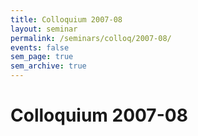 ```yaml
---
title: Colloquium 2007-08
layout: seminar
permalink: /seminars/colloq/2007-08/
events: false
sem_page: true
sem_archive: true
---
```


<h1 class="mt-2 mb-4">Colloquium 2007-08</h1>
